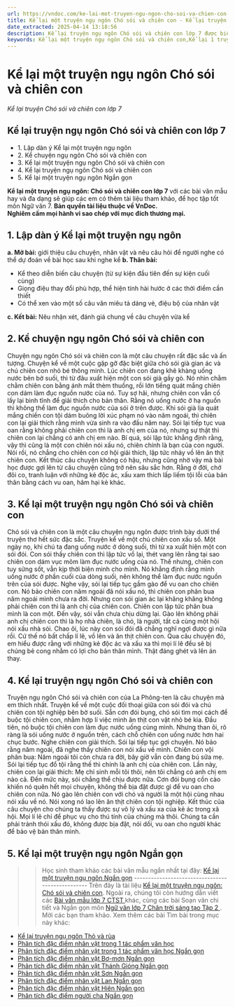 ```yaml
---
url: https://vndoc.com/ke-lai-mot-truyen-ngu-ngon-cho-soi-va-chien-con-277496
title: Kể lại một truyện ngụ ngôn Chó sói và chiên con - Kể lại truyện Chó sói và chiên con lớp 7 - VnDoc.com
date_extracted: 2025-04-14 13:18:56
description: Kể lại truyện ngụ ngôn Chó sói và chiên con lớp 7 được biên soạn nhằm giúp các em HS đạt kết quả tốt trong quá trình làm bài tập và học tập môn Ngữ văn lớp 7.
keywords: Kể lại một truyện ngụ ngôn Chó sói và chiên con,Kể lại 1 truyện ngụ ngôn Chó sói và chiên con,Kể lại truyện ngụ ngôn Chó sói và chiên con,Kể truyện ngụ ngôn Chó sói và chiên con,Kể truyện Chó sói và chiên con lớp 7,Kể chuyện Chó sói và chiên con,Kể chuyện Chó sói và chiên con lớp 7,Kể truyện ngụ ngôn Chó sói và chiên con ngắn gọn,Kể lại một truyện ngụ ngôn ngắn,Kể lại một truyện ngụ ngôn lớp 7,Kể lại 1 truyện ngụ ngôn ngắn,Kể truyện ngụ ngôn,Kể truyện ngụ ngôn lớp 7
---
```


# Kể lại một truyện ngụ ngôn Chó sói và chiên con
 _Kể lại truyện Chó sói và chiên con lớp 7_
## **Kể lại truyện ngụ ngôn Chó sói và chiên con lớp 7**
  * 1\. Lập dàn ý Kể lại một truyện ngụ ngôn
  * 2\. Kể chuyện ngụ ngôn Chó sói và chiên con
  * 3\. Kể lại một truyện ngụ ngôn Chó sói và chiên con
  * 4\. Kể lại truyện ngụ ngôn Chó sói và chiên con
  * 5\. Kể lại một truyện ngụ ngôn Ngắn gọn

**Kể lại một truyện ngụ ngôn: Chó sói và chiên con lớp 7** với các bài văn mẫu hay và đa dạng sẽ giúp các em có thêm tài liệu tham khảo, để học tập tốt môn Ngữ văn 7.
**Bản quyền tài liệu thuộc về VnDoc.  
Nghiêm cấm mọi hành vi sao chép với mục đích thương mại.**
## **1\. Lập dàn ý Kể lại một truyện ngụ ngôn**
**a. Mở bài:** giới thiệu câu chuyện, nhân vật và nêu câu hỏi để người nghe có thể dự đoán về bài học sau khi nghe kể
**b. Thân bài:**
  * Kể theo diễn biến câu chuyện \(từ sự kiện đầu tiên đến sự kiện cuối cùng\)
  * Giọng điệu thay đổi phù hợp, thể hiện tính hài hước ở các thời điểm cần thiết
  * Có thể xen vào một số câu văn miêu tả dáng vẻ, điệu bộ của nhân vật

**c. Kết bài:** Nêu nhận xét, đánh giá chung về câu chuyện vừa kể
## **2\. Kể chuyện ngụ ngôn Chó sói và chiên con**
Chuyện ngụ ngôn Chó sói và chiên con là một câu chuyện rất đặc sắc và ấn tượng.
Chuyện kể về một cuộc gặp gỡ đặc biệt giữa chó sói già gian ác và chú chiên con nhỏ bé thông minh. Lúc chiên con đang khẽ khàng uống nước bên bờ suối, thì từ đâu xuất hiện một con sói già gầy gò. Nó nhìn chằm chằm chiên con bằng ánh mắt thèm thuồng, rồi lớn tiếng quát mắng chiên con dám làm đục nguồn nước của nó. Tuy sợ hãi, nhưng chiên con vẫn cố lấy lại bình tĩnh để giải thich cho bản thân. Rằng nó uống nước ở hạ nguồn thì không thể làm đục nguồn nước của sói ở trên được. Khi sói già lịa quát mắng chiến con tội dám buông lời xúc phạm nó vào năm ngoái, thì chiên con lại giải thích rằng mình vừa sinh ra vào đầu năm nay. Sói lại tiếp tục vua oan rằng không phải chiên con thì là anh chị em của nó, nhưng sự thật thì chiên con lại chẳng có anh chị em nào. Bí quá, sói lập tức khẳng định rằng, vậy thì cũng là một con chiên nói xấu nó, chiên chính là bạn của con người. Nói rồi, nó chẳng cho chiên con cơ hội giải thích, lập tức nhảy vồ lên ăn thịt chiên con.
Kết thúc câu chuyện không có hậu, nhưng cũng nhờ vậy mà bài học được gợi lên từ câu chuyện cũng trở nên sâu sắc hơn. Rằng ở đời, chớ đôi co, tranh luận với những kẻ độc ác, xấu xam thích lấp liếm tội lỗi của bản thân bằng cách vu oan, hãm hại kẻ khác.
## **3\. Kể lại một truyện ngụ ngôn Chó sói và chiên con**
Chó sói và chiên con là một câu chuyện ngụ ngôn được trình bày dưới thể truyện thơ hết sức đặc sắc.
Truyện kể về một chú chiên con xấu số. Một ngày nọ, khi chú ta đang uống nước ở dòng suối, thì từ xa xuất hiện một con sói đói. Con sói thấy chiên con thì lập tức vồ lại, thét vang lên rằng tại sao chiên con dám vục mõm làm đục nước uống của nó. Thế nhưng, chiên con tuy sửng sốt, vẫn kịp thời biện minh cho mình. Nó khẳng định rằng mình uống nước ở phần cuối của dòng suối, nên không thể làm đục nước nguồn trên của sói được. Nghe vậy, sói lại tiếp tục gầm gào để vu oan cho chiên con. Nó bảo chiên con năm ngoái đã nói xấu nó, thì chiên con phân bua năm ngoái mình chưa ra đời. Nhưng con sói gian ác lại khăng khăng không phải chiên con thì là anh chị của chiên con. Chiên con lập tức phân bua mình là con một. Đến vậy, sói vẫn chưa chịu dừng lại. Gào lên không phải anh chị chiên con thì là họ nhà chiên, là chó, là người, tất cả cùng một hội nói xấu nhà sói. Chao ôi, lúc này con sói đói đã chẳng nghĩ ngợi được gì nữa rồi. Cứ thế nó bất chấp lí lẽ, vồ lên và ăn thịt chiên con.
Qua câu chuyện đó, em hiểu được rằng với những kẻ độc ác và xấu xa thì mọi lí lẽ đều sẽ bị chúng bẻ cong nhằm có lợi cho bản thân mình. Thật đáng ghét và lên án thay.
## **4\. Kể lại truyện ngụ ngôn Chó sói và chiên con**
Truyện ngụ ngôn Chó sói và chiên con của La Phông-ten là câu chuyện mà em thích nhất.
Truyện kể về một cuộc đối thoại giữa con sói đói và chú chiên con tội nghiệp bên bờ suối. Sẵn cơn đói bụng, chó sói tìm mọi cách để buộc tội chiên con, nhằm hợp lí việc mình ăn thịt con vật nhỏ bé kia. Đầu tiên, nó buộc tội chiên con làm đục nước uống cùng mình. Nhưng than ôi, rõ ràng là sói uống nước ở nguồn trên, cách chỗ chiên con uống nước hơn hai chục bước. Nghe chiên con giải thích. Sói lại tiếp tục gợi chuyện. Nó bảo rằng năm ngoái, đã nghe thấy chiên con nói xấu về mình. Chiên con vội phân bua: Năm ngoái tôi còn chưa ra đời, bây giờ vẫn còn đang bú sữa mẹ. Sói lại tiếp tục đổ tội rằng thế thì chính là anh chị của chiên con. Lần này, chiên con lại giải thích: Mẹ chỉ sinh mỗi tôi thôi, nên tôi chẳng có anh chị em nào cả. Đến mức này, sói chẳng thể chịu được nữa. Cơn đói bụng cồn cào khiến nó quên hết mọi chuyện, không thể bịa đặt được gì để vu oan cho chiên con nữa. Nó gào lên chiên con với chó và người là một hội cùng nhau nói xấu về nó. Nói xong nó lao lên ăn thịt chiên con tội nghiệp.
Kết thúc của câu chuyện cho chúng ta thấy được sự vô lý và xấu xa của kẻ ác trong xã hội. Mọi lí lẽ chỉ để phục vụ cho thú tính của chúng mà thôi. Chúng ta cần phải tránh thói xấu đó, không được bịa đặt, nói dối, vu oan cho người khác để bảo vệ bản thân mình.
## **5\. Kể lại một truyện ngụ ngôn Ngắn gọn**
>> Học sinh tham khảo các bài văn mẫu ngắn nhất tại đây: [Kể lại một truyện ngụ ngôn Ngắn gọn](<https://vndoc.com/ke-lai-mot-truyen-ngu-ngon-ngan-gon-277489>)
\-------------------------------------------------
Trên đây là tài liệu [Kể lại một truyện ngụ ngôn: Chó sói và chiên con](<https://vndoc.com/ke-lai-mot-truyen-ngu-ngon-cho-soi-va-chien-con-277496>). Ngoài ra, chúng tôi còn hướng dẫn viết các [ Bài văn mẫu lớp 7 CTST ](<https://vndoc.com/van-mau-lop-7ctst>) khác, cùng các bài Soạn văn chi tiết và Ngắn gọn môn [ Ngữ văn lớp 7 Chân trời sáng tạo Tập 2 ](<https://vndoc.com/ngu-van-7-ctst-tap2>) . Mời các bạn tham khảo.
Xem thêm các bài Tìm bài trong mục này khác:
  * [Kể lại truyện ngụ ngôn Thỏ và rùa](</ke-lai-mot-truyen-ngu-ngon-tho-va-rua-277497>)
  * [Phân tích đặc điểm nhân vật trong 1 tác phẩm văn học](</viet-bai-van-phan-tich-dac-diem-nhan-vat-trong-mot-tac-pham-van-hoc-279252>)
  * [Phân tích đặc điểm nhân vật trong 1 tác phẩm văn học Ngắn gọn](</phan-tich-dac-diem-nhan-vat-trong-mot-tac-pham-van-hoc-ngan-gon-279253>)
  * [Phân tích đặc điểm nhân vật Bơ-mơn Ngắn gọn](</phan-tich-dac-diem-nhan-vat-bo-mon-trong-truyen-ngan-chiec-la-cuoi-cung-ngan-gon-279256>)
  * [Phân tích đặc điểm nhân vật Thánh Gióng Ngắn gọn](</phan-tich-dac-diem-nhan-vat-thanh-giong-ngan-gon-279257>)
  * [Phân tích đặc điểm nhân vật Sơn Ngắn gọn](</phan-tich-dac-diem-nhan-vat-son-trong-gio-lanh-dau-mua-ngan-gon-279260>)
  * [Phân tích đặc điểm nhân vật Lan Ngắn gọn](</phan-tich-dac-diem-nhan-vat-lan-trong-gio-lanh-dau-mua-ngan-gon-308230>)
  * [Phân tích đặc điểm nhân vật Hiên Ngắn gọn](</phan-tich-dac-diem-nhan-vat-hien-trong-gio-lanh-dau-mua-ngan-gon-308232>)
  * [Phân tích đặc điểm người cha Ngắn gọn](</phan-tich-dac-diem-nguoi-cha-trong-cau-chuyen-bo-dua-ngan-gon-308248>)

